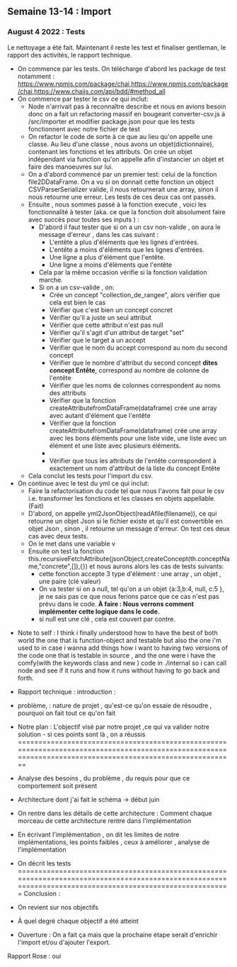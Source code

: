 ## Semaine 13-14 : Import 


### August 4 2022 : Tests

<p>Le nettoyage a été fait. Maintenant il reste les test et finaliser gentleman, le rapport des activités, le rapport technique.</p>
<ul>
	<li>On commence par les tests. On télécharge d'abord les package de test notamment : <a href="https://www.npmjs.com/package/chai">https://www.npmjs.com/package/chai</a>,<a href= "https://www.npmjs.com/package/mocha?activeTab=versions">https://www.npmjs.com/package/chai</a>,<a href="https://www.chaijs.com/api/bdd/#method_all">https://www.chaijs.com/api/bdd/#method_all</a></li>
	<li>
		On commence par tester le csv ce qui inclut:
		<ul>
			<li>Node n'arrivait pas à reconnaître describe et nous en avions besoin donc on a fait un refactoring massif en bougeant converter-csv.js à /src/importer et modifier package.json pour que les tests fonctionnent avec notre fichier de test </li>
			<li>On refactor le code de sorte à ce que au lieu qu'on appelle une classe. Au lieu d'une classe , nous avons un objet(dictionnaire), contenant les fonctions et les attributs. On crée un objet indépendant via function qu'on appelle afin d'instancier un objet et faire des manoeuvres sur lui.</li>
			<li>On a d'abord commencé par un premier test: celui de la fonction file2DDataFrame. On a vu si on donnait cette fonction un object CSVParserSerializer valide, il nous retournerait une array, sinon il nous retourne une erreur. Les tests de ces deux cas ont passés.</li>
			<li>Ensuite , nous sommes passé à la fonction execute , voici les fonctionnalité à tester (aka. ce que la fonction doit absolument faire avec succès pour toutes ses inputs ) : 
				<ul>
					<li>D'abord il faut tester que si on a un csv non-valide , on aura le message d'erreur , dans les cas suivant  :
						<ul>
							<li>L'entête a plus d'éléments que les lignes d'entrées.</li>
							<li>L'entête a moins d'éléments que les lignes d'entrées.</li>
							<li>Une ligne a plus d'élément que l'entête.</li>
							<li>Une ligne a moins d'éléments que l'entête</li>
						</ul> 
						<li>Cela par la même occasion vérifie si la fonction validation marche. </li>
					</li>
					<li>Si on a un csv-valide  , on: 
						<ul>
							<li>Crée un concept "collection_de_rangee", alors vérifier que cela est bien le cas </li>
							<li>Vérifier que c'est bien un concept concret</li>
							<li>Vérifier qu'il a juste un seul attribut</li>
							<li>Vérifier que cette attribut n'est pas null</li>
							<li>Vérifier qu'il s'agit d'un attribut de target "set"</li>
							<li>Vérifier que le target a un accept</li>
							<li>Vérifier que le nom du accept correspond au nom du second concept</li>
							<li>Vérifier que le nombre d'attribut du second concept <b>dites concept Entête</b>, correspond au nombre de colonne de l'entête</li>
							<li>Vérifier que les noms de colonnes correspondent au noms des attributs</li>
							<li>Vérifier que la fonction createAttributefromDataFrame(dataframe) crée une array avec autant d'élément que l'entête</li>
							<li>Vérifier que la fonction createAttributefromDataFrame(dataframe) crée une array avec les bons éléments pour une liste vide, une liste avec un élément et une liste avec plusieurs éléments. </li>
							<li></li>
							<li>Vérifier que tous les attributs de l'entête correspondent à exactement un nom d'attribut de la liste du concept Entête</li>
						</ul>
					</li>
				</ul>
			</li>
			<li>Cela conclut les tests pour l'import du csv.</li>
		</ul>
	</li>
	<li>On continue avec le test du yml ce qui inclut: 
		<ul>
			<li>Faire la refactorisation du code tel que nous l'avons fait pour le csv i.e. transformer les fonctions et les classes en objets appellable.(Fait)</li>
			<li>D'abord, on appelle yml2JsonObject(readAfile(filename)), ce qui retourne un objet Json si le fichier existe et qu'il est convertible en objet Json , sinon , il retourne un message d'erreur. On test ces deux cas avec deux tests.</li>
			<li>On le met dans une variable v</li>
			<li>Ensuite on test la fonction this.recursiveFetchAttribute(jsonObject,createConcept(th.conceptName,"concrete",[]),{}) et nous aurons alors les cas de tests suivants: 
				<ul>
					<li>cette fonction accepte 3 type d'élément : une array , un objet , une paire (clé valeur)</li>
					<li>On va tester si on a null, tel qu'on a un objet {a:3,b:4, null, c:5 }, je ne sais pas ce que nous ferions parce que ce cas n'est pas prévu dans le code. <b> À faire : Nous verrons comment implémenter cette logique dans le code. </b> </li>
					<li>si null est une clé , cela est couvert par contre.</li>
				</ul>
			</li>
		</ul>
	</li>
</ul>


- Note to self : 
I think i finally understood how to have the best of both world
the one that is function-object and testable
but also the one i'm used to in case i wanna add things how i want to
having two versions of the code
one that is testable in source , and the one were i have the comfy(with the keywords class and new ) code in ./internal 
so i can call node and see if it runs and how it runs without having to go back and forth.


- Rapport technique : 
introduction : 
- problème,  : nature de projet , qu'est-ce qu'on essaie de résoudre , pourquoi on fait tout ce qu'on fait 
- Notre plan : L'objectif visé par notre projet ,ce qui va valider notre solution - si ces points sont là , on a réussis
===========================================================================================================================================================
- Analyse des besoins , du problème , du requis pour que ce comportement soit présent 
- Architecture dont j'ai fait le schéma -> début juin 
- On rentre dans les détails de cette architecture : Comment chaque morceau de cette architecture rentre dans l'implémentation 
- En écrivant l'implémentation , on dit les limites de notre implémentations, les points faibles , ceux à améliorer , analyse de l'implémentation 
- On décrit les tests 
==========================================================================================================================================================
Conclusion : 
- On revient sur nos objectifs 
- À quel degré chaque objectif a été atteint 
- Ouverture : On a fait ça mais que la prochaine étape serait d'enrichir l'import et/ou d'ajouter l'export. 

Rapport Rose : oui 

